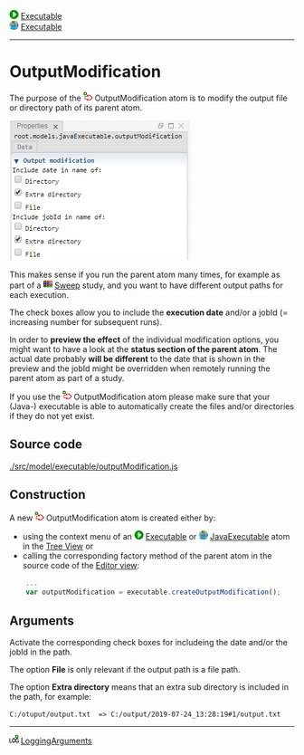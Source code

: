 ![](../../../../icons/run.png) [Executable](./executable.md)<br>
![](../../../../icons/java.png) [Executable](./javaExecutable.md)

----

# OutputModification

The purpose of the ![](../../../../icons/outputModification.png) OutputModification atom is to modify the output file or directory path of its parent atom.


![](../../../images/output_modification.png)

This makes sense if you run the parent atom many times, for example as part of a ![](../../../../icons/sweep.png) [Sweep](../../study/sweep/sweep.md) study, and you want to have different output paths for each execution.

The check boxes allow you to include the **execution date** and/or a jobId (= increasing number for subsequent runs). 

In order to **preview the effect** of the individual modification options, you might want to have a look at the **status section of the parent atom**. The actual date probably **will be different** to the date that is shown in the preview and the jobId might be overridden when remotely running the parent atom as part of a study.  

If you use the ![](../../../../icons/outputModification.png) OutputModification atom please make sure that your (Java-) executable is able to automatically create the files and/or directories if they do not yet exist.

## Source code

[./src/model/executable/outputModification.js](../../../../src/model/executable/outputModification.js)

## Construction
		
A new ![](../../../../icons/outputModification.png) OutputModification atom is created either by: 

* using the context menu of an ![](../../../../icons/run.png) [Executable](./executable.md) or ![](../../../../icons/java.png) [JavaExecutable](./javaExecutable.md) atom in the [Tree View](../../../views/treeView.md) or
* calling the corresponding factory method of the parent atom in the source code of the [Editor view](../../../views/editorView.md):

```javascript
    ...
    var outputModification = executable.createOutputModification();	     
```

## Arguments

Activate the corresponding check boxes for includeing the date and/or the jobId in the path. 

The option **File** is only relevant if the output path is a file path.

The option **Extra directory** means that an extra sub directory is included in the path, for example:

```
C:/otuput/output.txt  => C:/output/2019-07-24_13:28:19#1/output.txt
```




----

![](../../../../icons/loggingArguments.png) [LoggingArguments](./loggingArguments.md)
